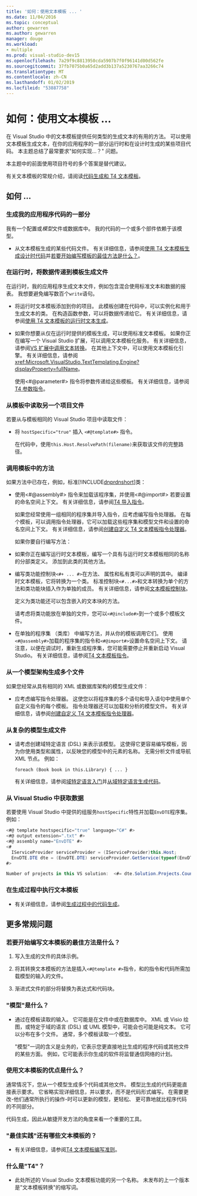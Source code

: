 ```yaml
---
title: '如何：使用文本模板 ... '
ms.date: 11/04/2016
ms.topic: conceptual
author: gewarren
ms.author: gewarren
manager: douge
ms.workload:
- multiple
ms.prod: visual-studio-dev15
ms.openlocfilehash: 7a29f9c8813950cda5907b7f0f96141d00d562fe
ms.sourcegitcommit: 37fb7075b0a65d2add3b137a5230767aa3266c74
ms.translationtype: MT
ms.contentlocale: zh-CN
ms.lasthandoff: 01/02/2019
ms.locfileid: "53887758"
---
```

# <a name="how-to--with-text-templates"></a>如何：使用文本模板 ... 
在 Visual Studio 中的文本模板提供任何类型的生成文本的有用的方法。 可以使用文本模板生成文本，在你的应用程序的一部分运行时和在设计时生成的某些项目代码。 本主题总结了最常要求"如何实现...？" 问题。

 本主题中的前面使用项目符号的多个答案是替代建议。

 有关文本模板的常规介绍，请阅读[代码生成和 T4 文本模板](../modeling/code-generation-and-t4-text-templates.md)。

## <a name="how-to-"></a>如何 ...

### <a name="generate-part-of-my-application-code"></a>生成我的应用程序代码的一部分
 我有一个配置或*模型*文件或数据库中。 我的代码的一个或多个部件依赖于该模型。

-   从文本模板生成的某些代码文件。 有关详细信息，请参阅[使用 T4 文本模板生成设计时代码](../modeling/design-time-code-generation-by-using-t4-text-templates.md)并[若要开始编写模板的最佳方法是什么？](#starting)。

### <a name="generate-files-at-run-time-passing-data-into-the-template"></a>在运行时，将数据传递到模板生成文件
 在运行时，我的应用程序生成文本文件，例如包含混合使用标准文本和数据的报表。 我想要避免编写数百个`write`语句。

-   将运行时文本模板添加到你的项目。 此模板创建在代码中，可以实例化和用于生成文本的类。 在构造函数参数，可以将数据传递给它。 有关详细信息，请参阅[使用 T4 文本模板的运行时文本生成](../modeling/run-time-text-generation-with-t4-text-templates.md)。

-   如果你想要从仅在运行时提供的模板生成，可以使用标准文本模板。 如果你正在编写一个 Visual Studio 扩展，可以调用文本模板化服务。 有关详细信息，请参阅[VS 扩展中调用文本转换](../modeling/invoking-text-transformation-in-a-vs-extension.md)。 在其他上下文中，可以使用文本模板化引擎。 有关详细信息，请参阅<xref:Microsoft.VisualStudio.TextTemplating.Engine?displayProperty=fullName>。

     使用\<#@parameter#> 指令将参数传递给这些模板。 有关详细信息，请参阅[T4 参数指令](../modeling/t4-parameter-directive.md)。

### <a name="read-another-project-file-from-a-template"></a>从模板中读取另一个项目文件
 若要从与模板相同的 Visual Studio 项目中读取文件：

-   将 `hostSpecific="true"` 插入 `<#@template#>` 指令。

     在代码中，使用`this.Host.ResolvePath(filename)`来获取该文件的完整路径。

### <a name="invoke-methods-from-a-template"></a>调用模板中的方法
 如果方法中已存在，例如，标准[!INCLUDE[dnprdnshort](../code-quality/includes/dnprdnshort_md.md)]类：

- 使用\<#@assembly#> 指令来加载该程序集，并使用\<#@import#> 若要设置的命名空间上下文。 有关详细信息，请参阅[T4 导入指令](../modeling/t4-import-directive.md)。

   如果您经常使用一组相同的程序集并导入指令，应考虑编写指令处理器。 在每个模板，可以调用指令处理器，它可以加载这些程序集和模型文件和设置的命名空间上下文。 有关详细信息，请参阅[创建自定义 T4 文本模板指令处理器](../modeling/creating-custom-t4-text-template-directive-processors.md)。

  如果你要自行编写方法：

- 如果你正在编写运行时文本模板，编写一个具有与运行时文本模板相同的名称的分部类定义。 添加到此类的其他方法。

- 编写类功能控制块`<#+ ... #>`在方法、 属性和私有类可以声明的其中。 编译时文本模板，它将转换为一个类。 标准控制块`<#...#>`和文本转换为单个的方法和类功能块插入作为单独的成员。 有关详细信息，请参阅[文本模板控制块](../modeling/text-template-control-blocks.md)。

   定义为类功能还可以包含嵌入的文本块的方法。

   请考虑将类功能放在单独的文件，您可以`<#@include#>`到一个或多个模板文件。

- 在单独的程序集 （类库） 中编写方法，并从你的模板调用它们。 使用`<#@assembly#>`加载的程序集的指令和`<#@import#>`设置命名空间上下文。 请注意，以便在调试时，重新生成程序集，您可能需要停止并重新启动 Visual Studio。 有关详细信息，请参阅[T4 文本模板指令](../modeling/t4-text-template-directives.md)。

### <a name="generate-many-files-from-one-model-schema"></a>从一个模型架构生成多个文件
 如果您经常从具有相同的 XML 或数据库架构的模型生成文件：

-   应考虑编写指令处理器。 这使您以将程序集的多个语句和导入语句中使用单个自定义指令的每个模板。 指令处理器还可以加载和分析的模型文件。 有关详细信息，请参阅[创建自定义 T4 文本模板指令处理器](../modeling/creating-custom-t4-text-template-directive-processors.md)。

### <a name="generate-files-from-a-complex-model"></a>从复杂的模型生成文件

-   请考虑创建域特定语言 (DSL) 来表示该模型。 这使得它更容易编写模板，因为你使用类型和属性，以反映您的模型中的元素的名称。 无需分析文件或导航 XML 节点。 例如：

     `foreach (Book book in this.Library) { ... }`

     有关详细信息，请参阅[域特定语言入门](../modeling/getting-started-with-domain-specific-languages.md)并[从域特定语言生成代码](../modeling/generating-code-from-a-domain-specific-language.md)。

### <a name="get-data-from-visual-studio"></a>从 Visual Studio 中获取数据
 若要使用 Visual Studio 中提供的组服务`hostSpecific`特性并加载`EnvDTE`程序集。 例如：

```csharp
<#@ template hostspecific="true" language="C#" #>
<#@ output extension=".txt" #>
<#@ assembly name="EnvDTE" #>
<#
  IServiceProvider serviceProvider = (IServiceProvider)this.Host;
  EnvDTE.DTE dte = (EnvDTE.DTE) serviceProvider.GetService(typeof(EnvDTE.DTE));
#>

Number of projects in this VS solution:  <#= dte.Solution.Projects.Count #>
```

### <a name="execute-text-templates-in-the-build-process"></a>在生成过程中执行文本模板

-   有关详细信息，请参阅[生成过程中的代码生成](../modeling/code-generation-in-a-build-process.md)。

## <a name="more-general-questions"></a>更多常规问题

### <a name="starting"></a> 若要开始编写文本模板的最佳方法是什么？

1.  写入生成的文件的具体示例。

2.  将其转换文本模板的方法是插入`<#@template #>`指令，和的指令和代码所需加载模型的输入的文件。

3.  渐进式文件的部分将替换为表达式和代码块。

### <a name="what-is-a-model"></a>"模型"是什么？

-   通过在模板读取的输入。 它可能是在文件中或在数据库中。 XML 或 Visio 绘图，或特定于域的语言 (DSL) 或 UML 模型中，可能会也可能是纯文本。 它可以分布在多个文件。 通常，多个模板读取一个模型。

     "模型"一词的含义是业务的，它表示您更直接地比生成的程序代码或其他文件的某些方面。 例如，它可能表示你生成的软件将监督通信网络的计划。

### <a name="what-is-the-benefit-of-using-text-templates"></a>使用文本模板的优点是什么？
 通常情况下，您从一个模型生成多个代码或其他文件。 模型比生成的代码更能直接表示要求。 它省略实现详细信息，并以要求，而不是代码形式编写。 在需要更改-他们通常所执行的操作-时可以更新的模型，更轻松、 更可靠地就比程序代码的不同部分。

 代码生成，因此从敏捷开发方法的角度来看一个重要的工具。

### <a name="what-best-practices-are-there-for-text-templates"></a>"最佳实践"还有哪些文本模板的？

-   有关详细信息，请参阅[T4 文本模板编写准则](../modeling/guidelines-for-writing-t4-text-templates.md)。

### <a name="what-is-t4"></a>什么是"T4"？

-   此处所述的 Visual Studio 文本模板功能的另一个名称。 未发布的上一个版本是"文本模板转换"的缩写词。

